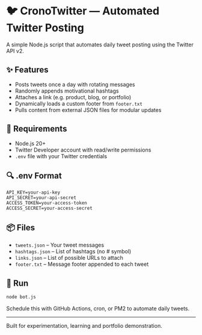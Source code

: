 # 🐦 CronoTwitter — Automated Twitter Posting

A simple Node.js script that automates daily tweet posting using the Twitter API v2.

## ✨ Features

- Posts tweets once a day with rotating messages
- Randomly appends motivational hashtags
- Attaches a link (e.g. product, blog, or portfolio)
- Dynamically loads a custom footer from `footer.txt`
- Pulls content from external JSON files for modular updates

## 🔧 Requirements

- Node.js 20+
- Twitter Developer account with read/write permissions
- `.env` file with your Twitter credentials

## 🔍 .env Format

```
API_KEY=your-api-key
API_SECRET=your-api-secret
ACCESS_TOKEN=your-access-token
ACCESS_SECRET=your-access-secret
```

## 📦 Files

- `tweets.json` – Your tweet messages
- `hashtags.json` – List of hashtags (no # symbol)
- `links.json` – List of possible URLs to attach
- `footer.txt` – Message footer appended to each tweet

## 🚀 Run

```bash
node bot.js
```

Schedule this with GitHub Actions, cron, or PM2 to automate daily tweets.

---

Built for experimentation, learning and portfolio demonstration.